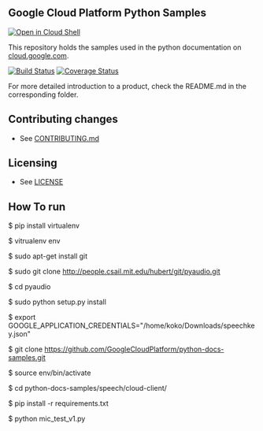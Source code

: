 ## Google Cloud Platform Python Samples

[![Open in Cloud Shell][shell_img]][shell_link]

[shell_img]: http://gstatic.com/cloudssh/images/open-btn.png
[shell_link]: https://console.cloud.google.com/cloudshell/open?git_repo=https://github.com/GoogleCloudPlatform/python-docs-samples&page=editor&open_in_editor=./README.md

This repository holds the samples used in the python documentation on [cloud.google.com](https://cloud.google.com).

[![Build Status](https://travis-ci.org/GoogleCloudPlatform/python-docs-samples.svg)](https://travis-ci.org/GoogleCloudPlatform/python-docs-samples)
[![Coverage Status](https://coveralls.io/repos/github/GoogleCloudPlatform/python-docs-samples/badge.svg?branch=HEAD)](https://coveralls.io/github/GoogleCloudPlatform/python-docs-samples?branch=HEAD)

For more detailed introduction to a product, check the README.md in the
corresponding folder.

## Contributing changes

* See [CONTRIBUTING.md](CONTRIBUTING.md)

## Licensing

* See [LICENSE](LICENSE)

## How To run

 $ pip install virtualenv

 $ vitrualenv env

 $ sudo apt-get install git

 $ sudo git clone http://people.csail.mit.edu/hubert/git/pyaudio.git

 $ cd pyaudio

 $ sudo python setup.py install 

 $ export GOOGLE_APPLICATION_CREDENTIALS="/home/koko/Downloads/speechkey.json"

 $ git clone https://github.com/GoogleCloudPlatform/python-docs-samples.git

 $ source env/bin/activate

 $ cd python-docs-samples/speech/cloud-client/

 $ pip install -r requirements.txt

 $ python mic_test_v1.py  
